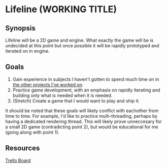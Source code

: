 Lifeline (WORKING TITLE)
=============

Synopsis
-------------
Lifeline will be a 2D game and engine. What exactly the game will be is undecided at this point but once possible it will be rapidly prototyped and iterated on in engine.

Goals
-------------
1. Gain experience in subjects I haven't gotten to spend much time on in [the other projects I've worked on](http://www.peterclark.net).
2. Practice game development, with an emphasis on rapidly iterating and building only what is needed when it is needed.
3. (Stretch) Create a game that I would want to play and ship it.

It should be noted that these goals will likely conflict with eachother from time to time. For example, I'd like to practice multi-threading, perhaps by having a dedicated rendering thread. This will likely prove unneccesary for a small 2D game (contradicting point 2), but would be educational for me (going along with point 1).

Resources
-------------
[Trello Board](https://trello.com/b/INfwr8jl/lifeline)
